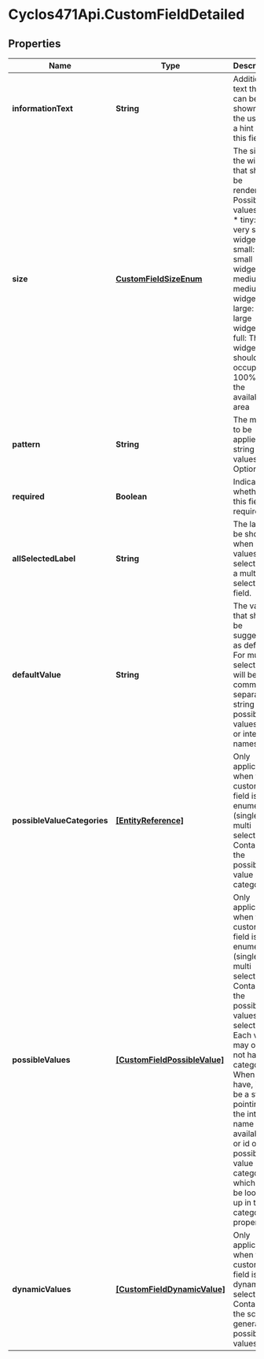 # Cyclos471Api.CustomFieldDetailed

## Properties
Name | Type | Description | Notes
------------ | ------------- | ------------- | -------------
**informationText** | **String** | Additional text that can be shown to the user as a hint of this field  | [optional] 
**size** | [**CustomFieldSizeEnum**](CustomFieldSizeEnum.md) | The size of the widget that should be rendered Possible values are: * tiny: A very small widget * small: A small widget * medium: A medium widget * large: A large widget * full: The widget should occupy 100% of the available area  | [optional] 
**pattern** | **String** | The mask to be applied to string values. Optional. | [optional] 
**required** | **Boolean** | Indicates whether this field is required | [optional] 
**allSelectedLabel** | **String** | The label to be shown when all values are selected for a  multi selection field.  | [optional] 
**defaultValue** | **String** | The value that should be suggested as default. For multi selection will be a comma-separated string with possible values ids or internal names.  | [optional] 
**possibleValueCategories** | [**[EntityReference]**](EntityReference.md) | Only applicable when the custom field is enumerated (single or multi select). Contains the possible value categories.  | [optional] 
**possibleValues** | [**[CustomFieldPossibleValue]**](CustomFieldPossibleValue.md) | Only applicable when the custom field is enumerated (single or multi selection). Contains the possible values for selection. Each value may or may not have a category. When they have, it will be a string pointing to the internal name (if available) or id of the possible value category, which can be looked up in the categories property.  | [optional] 
**dynamicValues** | [**[CustomFieldDynamicValue]**](CustomFieldDynamicValue.md) | Only applicable when the custom field is dynamic selection. Contains the script-generated possible values.  | [optional] 


